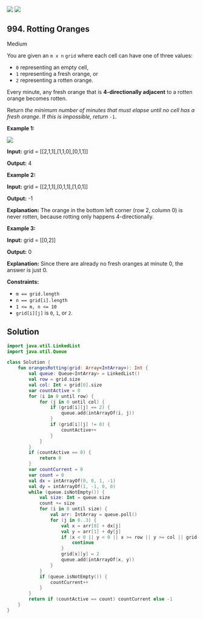 [![](https://img.shields.io/github/stars/javadev/LeetCode-in-Kotlin?label=Stars&style=flat-square)](https://github.com/javadev/LeetCode-in-Kotlin)
[![](https://img.shields.io/github/forks/javadev/LeetCode-in-Kotlin?label=Fork%20me%20on%20GitHub%20&style=flat-square)](https://github.com/javadev/LeetCode-in-Kotlin/fork)

## 994\. Rotting Oranges

Medium

You are given an `m x n` `grid` where each cell can have one of three values:

*   `0` representing an empty cell,
*   `1` representing a fresh orange, or
*   `2` representing a rotten orange.

Every minute, any fresh orange that is **4-directionally adjacent** to a rotten orange becomes rotten.

Return _the minimum number of minutes that must elapse until no cell has a fresh orange_. If _this is impossible, return_ `-1`.

**Example 1:**

![](https://assets.leetcode.com/uploads/2019/02/16/oranges.png)

**Input:** grid = \[\[2,1,1],[1,1,0],[0,1,1]]

**Output:** 4

**Example 2:**

**Input:** grid = \[\[2,1,1],[0,1,1],[1,0,1]]

**Output:** -1

**Explanation:** The orange in the bottom left corner (row 2, column 0) is never rotten, because rotting only happens 4-directionally.

**Example 3:**

**Input:** grid = \[\[0,2]]

**Output:** 0

**Explanation:** Since there are already no fresh oranges at minute 0, the answer is just 0.

**Constraints:**

*   `m == grid.length`
*   `n == grid[i].length`
*   `1 <= m, n <= 10`
*   `grid[i][j]` is `0`, `1`, or `2`.

## Solution

```kotlin
import java.util.LinkedList
import java.util.Queue

class Solution {
    fun orangesRotting(grid: Array<IntArray>): Int {
        val queue: Queue<IntArray> = LinkedList()
        val row = grid.size
        val col: Int = grid[0].size
        var countActive = 0
        for (i in 0 until row) {
            for (j in 0 until col) {
                if (grid[i][j] == 2) {
                    queue.add(intArrayOf(i, j))
                }
                if (grid[i][j] != 0) {
                    countActive++
                }
            }
        }
        if (countActive == 0) {
            return 0
        }
        var countCurrent = 0
        var count = 0
        val dx = intArrayOf(0, 0, 1, -1)
        val dy = intArrayOf(1, -1, 0, 0)
        while (queue.isNotEmpty()) {
            val size: Int = queue.size
            count += size
            for (i in 0 until size) {
                val arr: IntArray = queue.poll()
                for (j in 0..3) {
                    val x = arr[0] + dx[j]
                    val y = arr[1] + dy[j]
                    if (x < 0 || y < 0 || x >= row || y >= col || grid[x][y] != 1) {
                        continue
                    }
                    grid[x][y] = 2
                    queue.add(intArrayOf(x, y))
                }
            }
            if (queue.isNotEmpty()) {
                countCurrent++
            }
        }
        return if (countActive == count) countCurrent else -1
    }
}
```